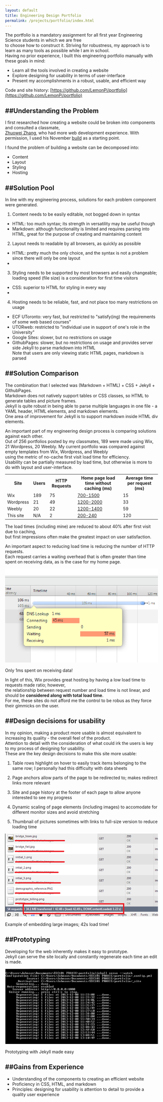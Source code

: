 ```yaml
---
layout: default
title: Engineering Design Portfolio
permalink: /projects/portfolio/index.html
---
```

The portfolio is a mandatory assignment for all first year Engineering Science students in which we are free  
to choose how to construct it.
Striving for robustness, my approach is to learn as many tools as possible while I am in school.  
Having no prior experience, I built this engineering portfolio manually with these goals in mind:  
- Learn all the tools involved in creating a website
- Explore designing for usability in terms of user-interface  
- Present my accomplishments in a robust, usable, and efficient way

Code and site history: [https://github.com/LemonPi/portfolio](https://github.com/LemonPi/portfolio)  

##Understanding the Problem
------------------------
I first researched how creating a website could be broken into components and consulted a classmate,  
[Zhuowei Zhang](zhuoweizhang.net), who had more web development experience. With permission, I used his November [build](https://github.com/zhuowei/design/tree/5b67c2a088f0330f5681924b0d83a94319ba4b96) as a starting point.  

I found the problem of building a website can be decomposed into:  
- Content
- Layout
- Styling
- Hosting

<a name="pool"> </a>
##Solution Pool  
---------------
In line with my engineering process, solutions for each problem component were generated.  

1. Content needs to be easily editable, not bogged down in syntax
  - HTML: too much syntax; its strength in versatility may be useful though
  - Markdown:  although functionality is limited and requires parsing into HTML, great for the purpose of creating and maintaining content
2. Layout needs to readable by all browsers, as quickly as possible
  - HTML: pretty much the only choice, and the syntax is not a problem since there will only be one layout  
  - 
3. Styling needs to be supported by most browsers and easily changeable; loading speed (file size) is a consideration for first time visitors
  - CSS: superior to HTML for styling in every way
  -
4. Hosting needs to be reliable, fast, and not place too many restrictions on usage
  - ECF UToronto: very fast, but restricted to "satisfy(ing) the requirements of some web based courses"
  - UTORweb: restricted to "individual use in support of one's role in the University"
  - Google Sites: slower, but no restrictions on usage
  - GithubPages: slower, but no restrictions on usage and provides server side Jekyll to parse markdown into HTML  
    Note that users are only viewing static HTML pages, markdown is parsed 

<a name="compare"> </a>
##Solution Comparison
--------------------
The combination that I selected was (Markdown + HTML) + CSS + Jekyll + GithubPages.  
Markdown does not natively support tables or CSS classes, so HTML to generate tables and picture frames.  
Jekyll is quite robust in being able to parse multiple languages in one file - a YAML header, HTML elements, and markdown elements.  
One area of improvement for Jekyll is to support markdown inside HTML div elements.  

An important part of my engineering design process is comparing solutions against each other.  
Out of 256 portfolios posted by my classmates, 189 were made using Wix, 21 Wordpress, 20 Weebly.
My current portfolio was compared against empty templates from Wix, Wordpress, and Weebly  
using the metric of no-cache first visit load time for efficiency.  
Usability can be partially measured by load time, but otherwise is more to do with layout and user-interface. 

<table class="pretty">
<tr>
  <th>Site</th>
  <th>Users</th>
  <th>HTTP Requests</th>
  <th>Home page load time without caching (ms)</th>
  <th>Average time per request (ms)</th>
</tr>
<tr>
  <td>Wix</td>
  <td>189</td>
  <td>75</td>
  <td><a href="wixload.png">700-1500</a></td>
  <td>15</td>
</tr>
<tr>
  <td>Wordpress</td>
  <td>21</td>
  <td>49</td>
  <td><a href="wordpressload.png">1200-2000</a></td>
  <td>33</td>
</tr>
<tr>
  <td>Weebly</td>
  <td>20</td>
  <td>22</td>
  <td><a href="weeblyload.png">1200-1400</a></td>
  <td>59</td>
</tr>
<tr>
  <td>This site</td>
  <td>N/A</td>
  <td>2</td>
  <td><a href="mysourceload.png">200-240</a></td>
  <td>120</td>
</tr>
</table>

The load times (including mine) are reduced to about 40% after first visit due to caching,  
but first impressions often make the greatest impact on user satisfaction.  

An important aspect to reducing load time is reducing the number of HTTP requests.  
Each request carries a waiting overhead that is often greater than time spent on receiving data, as is the case for my home page.

<div class="frames">
<img src="loadpartition.png">
<p>Only 1ms spent on receiving data!</p>
</div>

In light of this, Wix provides great hosting by having a low load time to requests made ratio; however,  
the relationship between request number and load time is not linear, and should be **considered along with total load time**.  
For me, these sites do not afford me the control to be robus as they force their gimmicks on the user.  

<a name="usability"> </a>
##Design decisions for usability  
---------------------------------
In my opinion, making a product more usable is almost equivalent to increasing its quality - the overall feel of the product.  
Attention to detail with the consideration of what could irk the users is key to my process of designing for usability.  
These are the key design decisions to make this site more usable:  

1. Table rows highlight on hover to easily track items belonging to the same row; I personally had this difficulty with data sheets  

2. Page anchors allow parts of the page to be redirected to; makes redirect links more relevant  

3. Site and page history at the footer of each page to allow anyone interested to see my progress  

4. Dynamic scaling of page elements (including images) to accomodate for different monitor sizes and avoid stretching  

5. Thumbnail of pictures sometimes with links to full-size version to reduce loading time  

<div class="frames">
<img src="picturestoolarge.png">
<p>Example of embedding large images; 42s load time!</p>
</div>



<a name="prototype"> </a>
##Prototyping
--------------
Developing for the web inherently makes it easy to prototype.  
Jekyll can serve the site locally and constantly regenerate each time an edit is made.
<div class="frames">
<img src="jekyllprototyping.png">
<p>Prototyping with Jekyll made easy</p>
</div>

<a name="gains"> </a>
##Gains from Experience
-----------------------
- Understanding of the components to creating an efficient website
- Proficiency in CSS, HTML, and markdown
- Principles: designing for usability is attention to detail to provide a quality user experience